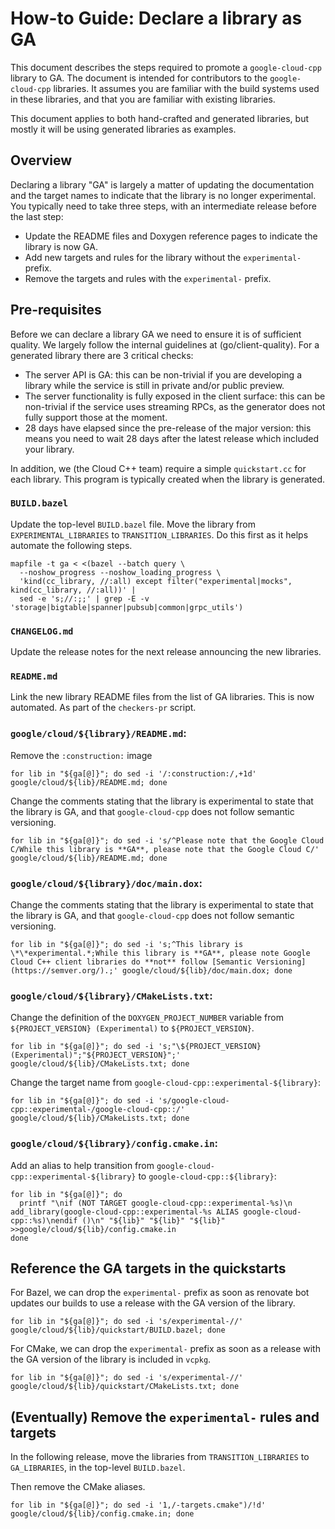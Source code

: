 # How-to Guide: Declare a library as GA

This document describes the steps required to promote a `google-cloud-cpp`
library to GA. The document is intended for contributors to the
`google-cloud-cpp` libraries. It assumes you are familiar with the build systems
used in these libraries, and that you are familiar with existing libraries.

This document applies to both hand-crafted and generated libraries, but mostly
it will be using generated libraries as examples.

## Overview

Declaring a library "GA" is largely a matter of updating the documentation and
the target names to indicate that the library is no longer experimental. You
typically need to take three steps, with an intermediate release before the
last step:

- Update the README files and Doxygen reference pages to indicate the library is
  now GA.
- Add new targets and rules for the library without the `experimental-` prefix.
- Remove the targets and rules with the `experimental-` prefix.

## Pre-requisites

Before we can declare a library GA we need to ensure it is of sufficient
quality. We largely follow the internal guidelines at (go/client-quality).
For a generated library there are 3 critical checks:

- The server API is GA: this can be non-trivial if you are developing a library
  while the service is still in private and/or public preview.
- The server functionality is fully exposed in the client surface: this can be
  non-trivial if the service uses streaming RPCs, as the generator does not
  fully support those at the moment.
- 28 days have elapsed since the pre-release of the major version: this means
  you need to wait 28 days after the latest release which included your library.

In addition, we (the Cloud C++ team) require a simple `quickstart.cc` for each
library.  This program is typically created when the library is generated.

### `BUILD.bazel`

Update the top-level `BUILD.bazel` file. Move the library from
`EXPERIMENTAL_LIBRARIES` to `TRANSITION_LIBRARIES`. Do this first as it helps
automate the following steps.

```shell
mapfile -t ga < <(bazel --batch query \
  --noshow_progress --noshow_loading_progress \
  'kind(cc_library, //:all) except filter("experimental|mocks", kind(cc_library, //:all))' |
  sed -e 's;//:;;' | grep -E -v 'storage|bigtable|spanner|pubsub|common|grpc_utils')
```

### `CHANGELOG.md`

Update the release notes for the next release announcing the new libraries.

### `README.md`

Link the new library README files from the list of GA libraries. This is now
automated. As part of the `checkers-pr` script.

### `google/cloud/${library}/README.md`:

Remove the `:construction:` image

```shell
for lib in "${ga[@]}"; do sed -i '/:construction:/,+1d' google/cloud/${lib}/README.md; done
```

Change the comments stating that the library is experimental to state that the
library is GA, and that `google-cloud-cpp` does not follow semantic versioning.

```shell
for lib in "${ga[@]}"; do sed -i 's/^Please note that the Google Cloud C/While this library is **GA**, please note that the Google Cloud C/' google/cloud/${lib}/README.md; done
```

### `google/cloud/${library}/doc/main.dox`:

Change the comments stating that the library is experimental to state that the
library is GA, and that `google-cloud-cpp` does not follow semantic versioning.

```shell
for lib in "${ga[@]}"; do sed -i 's;^This library is \*\*experimental.*;While this library is **GA**, please note Google Cloud C++ client libraries do **not** follow [Semantic Versioning](https://semver.org/).;' google/cloud/${lib}/doc/main.dox; done
```

### `google/cloud/${library}/CMakeLists.txt`:

Change the definition of the `DOXYGEN_PROJECT_NUMBER` variable from
`${PROJECT_VERSION} (Experimental)` to `${PROJECT_VERSION}`.

```shell
for lib in "${ga[@]}"; do sed -i 's;"\${PROJECT_VERSION} (Experimental)";"${PROJECT_VERSION}";' google/cloud/${lib}/CMakeLists.txt; done
```

Change the target name from `google-cloud-cpp::experimental-${library}`:

```shell
for lib in "${ga[@]}"; do sed -i 's/google-cloud-cpp::experimental-/google-cloud-cpp::/' google/cloud/${lib}/CMakeLists.txt; done
```

### `google/cloud/${library}/config.cmake.in`:

Add an alias to help transition from `google-cloud-cpp::experimental-${library}`
to `google-cloud-cpp::${library}`:

```shell
for lib in "${ga[@]}"; do
  printf "\nif (NOT TARGET google-cloud-cpp::experimental-%s)\n    add_library(google-cloud-cpp::experimental-%s ALIAS google-cloud-cpp::%s)\nendif ()\n" "${lib}" "${lib}" "${lib}" >>google/cloud/${lib}/config.cmake.in
done
```

## Reference the GA targets in the quickstarts

For Bazel, we can drop the `experimental-` prefix as soon as renovate bot
updates our builds to use a release with the GA version of the library.

```shell
for lib in "${ga[@]}"; do sed -i 's/experimental-//' google/cloud/${lib}/quickstart/BUILD.bazel; done
```

For CMake, we can drop the `experimental-` prefix as soon as a release with the
GA version of the library is included in `vcpkg`.

```shell
for lib in "${ga[@]}"; do sed -i 's/experimental-//' google/cloud/${lib}/quickstart/CMakeLists.txt; done
```

## (Eventually) Remove the `experimental-` rules and targets

In the following release, move the libraries from `TRANSITION_LIBRARIES` to
`GA_LIBRARIES`, in the top-level `BUILD.bazel`.

Then remove the CMake aliases.

```shell
for lib in "${ga[@]}"; do sed -i '1,/-targets.cmake")/!d' google/cloud/${lib}/config.cmake.in; done
```
